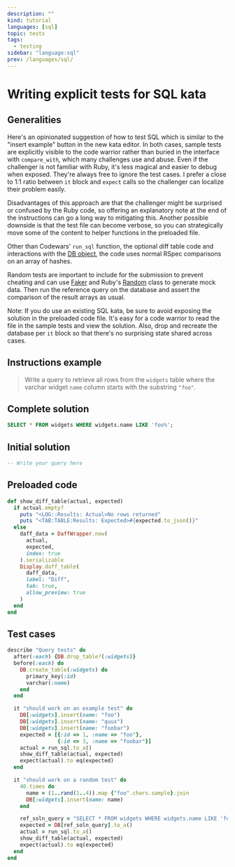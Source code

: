 ```yaml
---
description: ""
kind: tutorial
languages: [sql]
topic: tests
tags:
  - testing
sidebar: "language:sql"
prev: /languages/sql/
---
```


# Writing explicit tests for SQL kata

## Generalities

Here's an opinionated suggestion of how to test SQL which is similar to the "insert example" button in the new kata editor. In both cases, sample tests are explicitly visible to the code warrior rather than buried in the interface with `compare_with`, which many challenges use and abuse. Even if the challenger is not familiar with Ruby, it's less magical and easier to debug when exposed. They're always free to ignore the test cases. I prefer a close to 1:1 ratio between `it` block and `expect` calls so the challenger can localize their problem easily.

Disadvantages of this approach are that the challenger might be surprised or confused by the Ruby code, so offering an explanatory note at the end of the instructions can go a long way to mitigating this. Another possible downside is that the test file can become verbose, so you can strategically move some of the content to helper functions in the preloaded file.

Other than Codewars' `run_sql` function, the optional diff table code and interactions with the [DB object](https://github.com/jeremyevans/sequel#label-A+Short+Example), the code uses normal RSpec comparisons on an array of hashes.

Random tests are important to include for the submission to prevent cheating and can use [Faker](https://github.com/faker-ruby/faker) and Ruby's [Random](https://ruby-doc.org/core-2.4.0/Random.html) class to generate mock data. Then run the reference query on the database and assert the comparison of the result arrays as usual.

Note: If you do use an existing SQL kata, be sure to avoid exposing the solution in the preloaded code file. It's easy for a code warrior to read the file in the sample tests and view the solution. Also, drop and recreate the database per `it` block so that there's no surprising state shared across cases.

## Instructions example

> Write a query to retrieve all rows from the `widgets` table where the varchar widget `name` column starts with the substring `"foo"`.

## Complete solution

```sql
SELECT * FROM widgets WHERE widgets.name LIKE 'foo%';
```

## Initial solution

```sql
-- Write your query here
```

## Preloaded code

```ruby
def show_diff_table(actual, expected)
  if actual.empty?
    puts "<LOG::Results: Actual>No rows returned"
    puts "<TAB:TABLE:Results: Expected>#{expected.to_json()}"
  else
    daff_data = DaffWrapper.new(
      actual,
      expected,
      index: true
    ).serializable
    Display.daff_table(
      daff_data,
      label: "Diff",
      tab: true,
      allow_preview: true
    )
  end
end
```

## Test cases

```ruby
describe "Query tests" do
  after(:each) {DB.drop_table?(:widgets)}
  before(:each) do
    DB.create_table(:widgets) do
      primary_key(:id)
      varchar(:name)
    end
  end

  it "should work on an example test" do
    DB[:widgets].insert(name: "foo")
    DB[:widgets].insert(name: "quux")
    DB[:widgets].insert(name: "foobar")
    expected = [{:id => 1, :name => "foo"},
                {:id => 3, :name => "foobar"}]
    actual = run_sql.to_a()
    show_diff_table(actual, expected)
    expect(actual).to eq(expected)
  end

  it "should work on a random test" do
    40.times do
      name = (1..rand(1..4)).map {"foo".chars.sample}.join
      DB[:widgets].insert(name: name)
    end

    ref_soln_query = "SELECT * FROM widgets WHERE widgets.name LIKE 'foo%';"
    expected = DB[ref_soln_query].to_a()
    actual = run_sql.to_a()
    show_diff_table(actual, expected)
    expect(actual).to eq(expected)
  end
end
```
